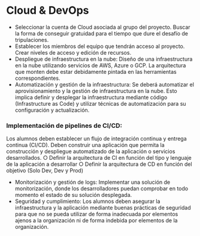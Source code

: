 # Cloud & DevOps

* Seleccionar la cuenta de Cloud asociada al grupo del proyecto. Buscar la forma de conseguir gratuidad para el tiempo que 
dure el desafío de tripulaciones.
* Establecer los miembros del equipo que tendrán acceso al proyecto. Crear niveles de acceso y edición de recursos. 
* Despliegue de infraestructura en la nube: Diseño de una infraestructura en la nube utilizando servicios de AWS, Azure o GCP. 
La arquitectura que monten debe estar debidamente pintada en las herramientas correspondientes. 
* Automatización y gestión de la infraestructura: Se deberá automatizar el aprovisionamiento y la gestión de infraestructura en 
la nube. Esto implica definir y desplegar la infraestructura mediante código (Infrastructure as Code) y utilizar técnicas de 
automatización para su configuración y actualización.
### Implementación de pipelines de CI/CD:
  Los alumnos deben establecer un flujo de integración continua y entrega continua 
(CI/CD). Deben construir una aplicación que permita la construcción y despliegue automatizado de la aplicación o servicios 
desarrollados. 
○ Definir la arquitectura de CI en función del tipo y lenguaje de la aplicación a desarrollar
○ Definir la arquitectura de CD en función del objetivo (Solo Dev, Dev y Prod)

* Monitorización y gestión de logs: Implementar una solución de monitorización, donde los desarrolladores puedan comprobar 
en todo momento el estado de su solución desplegada. 
* Seguridad y cumplimiento: Los alumnos deben asegurar la infraestructura y la aplicación mediante buenas prácticas de 
seguridad para que no se pueda utilizar de forma inadecuada por elementos ajenos a la organización ni de forma indebida por 
elementos de la organización.
